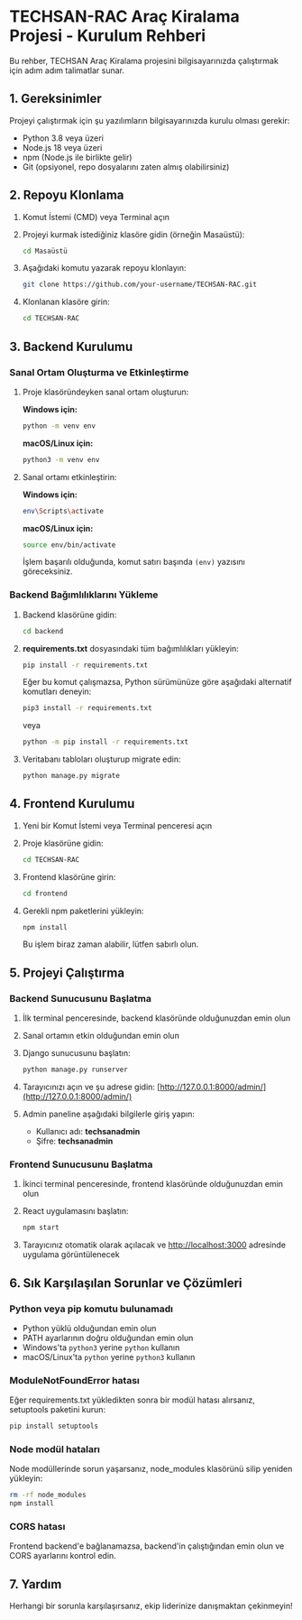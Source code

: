 # TECHSAN-RAC Araç Kiralama Projesi - Kurulum Rehberi

Bu rehber, TECHSAN Araç Kiralama projesini bilgisayarınızda çalıştırmak için adım adım talimatlar sunar.

## 1. Gereksinimler

Projeyi çalıştırmak için şu yazılımların bilgisayarınızda kurulu olması gerekir:

- Python 3.8 veya üzeri
- Node.js 18 veya üzeri
- npm (Node.js ile birlikte gelir)
- Git (opsiyonel, repo dosyalarını zaten almış olabilirsiniz)

## 2. Repoyu Klonlama

1. Komut İstemi (CMD) veya Terminal açın
2. Projeyi kurmak istediğiniz klasöre gidin (örneğin Masaüstü):

   ```bash
   cd Masaüstü
   ```

3. Aşağıdaki komutu yazarak repoyu klonlayın:

   ```bash
   git clone https://github.com/your-username/TECHSAN-RAC.git
   ```

4. Klonlanan klasöre girin:

   ```bash
   cd TECHSAN-RAC
   ```

## 3. Backend Kurulumu

### Sanal Ortam Oluşturma ve Etkinleştirme

1. Proje klasöründeyken sanal ortam oluşturun:

   **Windows için:**
   ```bash
   python -m venv env
   ```

   **macOS/Linux için:**
   ```bash
   python3 -m venv env
   ```

2. Sanal ortamı etkinleştirin:

   **Windows için:**
   ```bash
   env\Scripts\activate
   ```

   **macOS/Linux için:**
   ```bash
   source env/bin/activate
   ```

   İşlem başarılı olduğunda, komut satırı başında `(env)` yazısını göreceksiniz.

### Backend Bağımlılıklarını Yükleme

1. Backend klasörüne gidin:

   ```bash
   cd backend
   ```

2. **requirements.txt** dosyasındaki tüm bağımlılıkları yükleyin:

   ```bash
   pip install -r requirements.txt
   ```

   Eğer bu komut çalışmazsa, Python sürümünüze göre aşağıdaki alternatif komutları deneyin:
   ```bash
   pip3 install -r requirements.txt
   ```
   
   veya
   
   ```bash
   python -m pip install -r requirements.txt
   ```

3. Veritabanı tabloları oluşturup migrate edin:

   ```bash
   python manage.py migrate
   ```

## 4. Frontend Kurulumu

1. Yeni bir Komut İstemi veya Terminal penceresi açın
2. Proje klasörüne gidin:

   ```bash
   cd TECHSAN-RAC
   ```

3. Frontend klasörüne girin:

   ```bash
   cd frontend
   ```

4. Gerekli npm paketlerini yükleyin:

   ```bash
   npm install
   ```

   Bu işlem biraz zaman alabilir, lütfen sabırlı olun.

## 5. Projeyi Çalıştırma

### Backend Sunucusunu Başlatma

1. İlk terminal penceresinde, backend klasöründe olduğunuzdan emin olun
2. Sanal ortamın etkin olduğundan emin olun
3. Django sunucusunu başlatın:

   ```bash
   python manage.py runserver
   ```

4. Tarayıcınızı açın ve şu adrese gidin: [http://127.0.0.1:8000/admin/](http://127.0.0.1:8000/admin/)
5. Admin paneline aşağıdaki bilgilerle giriş yapın:
   - Kullanıcı adı: **techsanadmin**
   - Şifre: **techsanadmin**

### Frontend Sunucusunu Başlatma

1. İkinci terminal penceresinde, frontend klasöründe olduğunuzdan emin olun
2. React uygulamasını başlatın:

   ```bash
   npm start
   ```

3. Tarayıcınız otomatik olarak açılacak ve [http://localhost:3000](http://localhost:3000) adresinde uygulama görüntülenecek

## 6. Sık Karşılaşılan Sorunlar ve Çözümleri

### Python veya pip komutu bulunamadı

- Python yüklü olduğundan emin olun
- PATH ayarlarının doğru olduğundan emin olun
- Windows'ta `python3` yerine `python` kullanın
- macOS/Linux'ta `python` yerine `python3` kullanın

### ModuleNotFoundError hatası

Eğer requirements.txt yükledikten sonra bir modül hatası alırsanız, setuptools paketini kurun:

```bash
pip install setuptools
```

### Node modül hataları

Node modüllerinde sorun yaşarsanız, node_modules klasörünü silip yeniden yükleyin:

```bash
rm -rf node_modules
npm install
```

### CORS hatası

Frontend backend'e bağlanamazsa, backend'in çalıştığından emin olun ve CORS ayarlarını kontrol edin.

## 7. Yardım

Herhangi bir sorunla karşılaşırsanız, ekip liderinize danışmaktan çekinmeyin! 